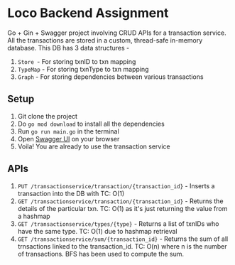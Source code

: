 # Loco Backend Assignment

Go + Gin + Swagger project involving CRUD APIs for a transaction service. All the transactions are stored in a custom, thread-safe in-memory database. This DB has 3 data structures - 
1. `Store `- For storing txnID to txn mapping
2. `TypeMap` - For storing txnType to txn mapping
3. `Graph` - For storing dependencies between various transactions

## Setup
1. Git clone the project
2. Do `go mod download` to install all the dependencies
3. Run `go run main.go` in the terminal
4. Open [Swagger UI](http://localhost:8080/swagger/index.html#/) on your browser
5. Voila! You are already to use the transaction service

## APIs
1. `PUT /transactionservice/transaction/{transaction_id}` - Inserts a transaction into the DB with TC: O(1)
2. `GET /transactionservice/transaction/{transaction_id}` - Returns the details of the particular txn. TC: O(1) as it's just returning the value from a hashmap
3. `GET /transactionservice/types/{type}` - Returns a list of txnIDs who have the same type. TC: O(1) due to hashmap retrieval
4. `GET /transactionservice/sum/{transaction_id}` - Returns the sum of all trnsactions linked to the transaction_id. TC: O(n) where n is the number of transactions. BFS has been used to compute the sum.